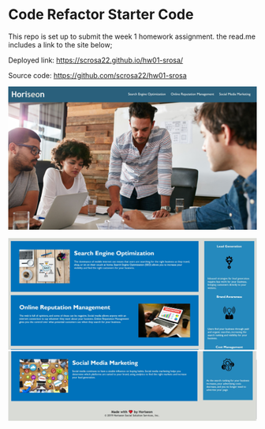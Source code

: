 # Code Refactor Starter Code
This repo is set up to submit the week 1 homework assignment. the read.me includes a link to the site below;



Deployed link:
https://scrosa22.github.io/hw01-srosa/

Source code:
https://github.com/scrosa22/hw01-srosa


![Readme site screenshots](./assets/images/hw1.1.JPG "hw1 accessibility")

![](./assets/images/hw1.2.JPG)
![](./assets/images/hw1.3.JPG)